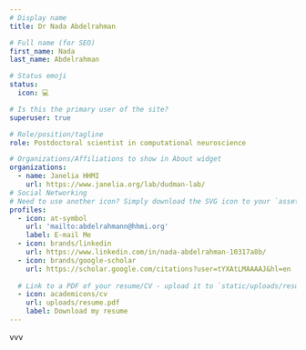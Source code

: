```yaml
---
# Display name
title: Dr Nada Abdelrahman

# Full name (for SEO)
first_name: Nada
last_name: Abdelrahman

# Status emoji
status:
  icon: 💻

# Is this the primary user of the site?
superuser: true

# Role/position/tagline
role: Postdoctoral scientist in computational neuroscience

# Organizations/Affiliations to show in About widget
organizations:
  - name: Janelia HHMI
    url: https://www.janelia.org/lab/dudman-lab/
# Social Networking
# Need to use another icon? Simply download the SVG icon to your `assets/media/icons/` folder.
profiles:
  - icon: at-symbol
    url: 'mailto:abdelrahmann@hhmi.org'
    label: E-mail Me
  - icon: brands/linkedin
    url: https://www.linkedin.com/in/nada-abdelrahman-10317a8b/
  - icon: brands/google-scholar
    url: https://scholar.google.com/citations?user=tYXAtLMAAAAJ&hl=en
    
  # Link to a PDF of your resume/CV - upload it to `static/uploads/resume.pdf`
  - icon: academicons/cv
    url: uploads/resume.pdf
    label: Download my resume
---
```

vvv

